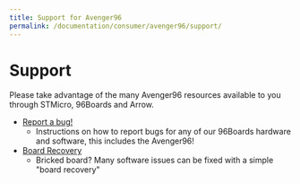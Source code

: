 ```yaml
---
title: Support for Avenger96
permalink: /documentation/consumer/avenger96/support/
---
```

# Support

Please take advantage of the many Avenger96 resources available to you through STMicro, 96Boards and Arrow.

- [Report a bug!](../../../Extras/Report_a_bug.md)
   - Instructions on how to report bugs for any of our 96Boards hardware and software, this includes the Avenger96!
- [Board Recovery](../installation/board-recovery.md)
   - Bricked board? Many software issues can be fixed with a simple "board recovery"
